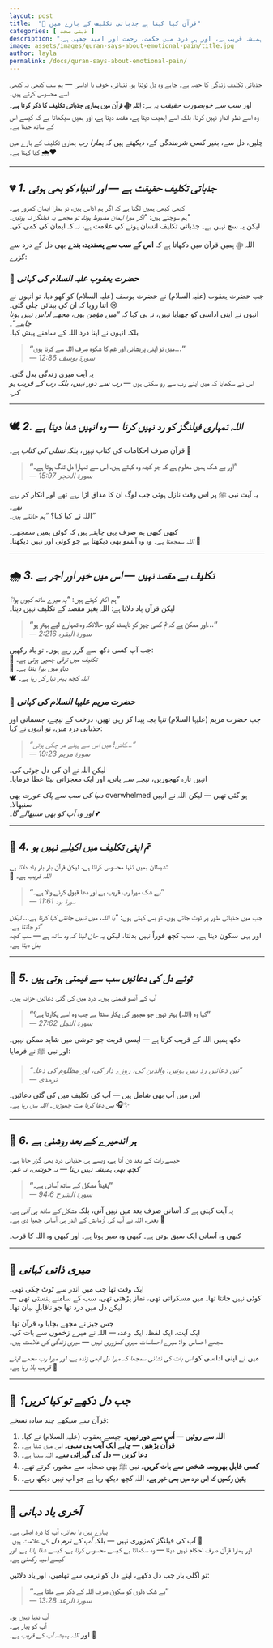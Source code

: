 ```yaml
---
layout: post
title:  "🌿 قرآن کیا کہتا ہے جذباتی تکلیف کے بارے میں"
categories: [ ذہنی صحت ]
description: "جانیے کہ قرآن کس طرح جذباتی تکلیف کو تسلیم کرتا ہے اور دل کو چھو لینے والی آیات، انبیاء کی تسلی بخش کہانیوں اور الٰہی حکمت کے ذریعے شفا دیتا ہے۔ یہ مضمون غم، دل شکستگی اور روحانی شفا پر ایک اسلامی، تسلی بخش زاویہ پیش کرتا ہے، یاد دلاتا ہے کہ اللہ ہمیشہ قریب ہے، اور ہر درد میں حکمت، رحمت اور امید چھپی ہے۔"
image: assets/images/quran-says-about-emotional-pain/title.jpg
author: layla
permalink: /docs/quran-says-about-emotional-pain/
---
```


جذباتی تکلیف زندگی کا حصہ ہے۔ چاہے وہ دل ٹوٹنا ہو، تنہائی، خوف یا اداسی — ہم سب کبھی نہ کبھی اسے محسوس کرتے ہیں۔  
اور *سب سے خوبصورت حقیقت* یہ ہے: **اللہ ﷻ قرآن میں ہماری جذباتی تکلیف کا ذکر کرتا ہے**۔  
وہ اسے نظر انداز نہیں کرتا، بلکہ اسے اہمیت دیتا ہے، مقصد دیتا ہے، اور ہمیں سیکھاتا ہے کہ کیسے اس کے ساتھ جینا ہے۔

چلیں، دل سے، بغیر کسی شرمندگی کے، دیکھتے ہیں کہ *ہمارا رب* ہماری تکلیف کے بارے میں کیا کہتا ہے۔ 🌧️❤️

---

## 💔 *1. جذباتی تکلیف حقیقت ہے — اور انبیاء کو بھی ہوئی*  

کبھی کبھی ہمیں لگتا ہے کہ اگر ہم اداس ہیں، تو ہمارا ایمان کمزور ہے۔  
ہم سوچتے ہیں: *"اگر میرا ایمان مضبوط ہوتا، تو مجھے یہ فیلنگز نہ ہوتیں۔"*  
لیکن یہ سچ نہیں ہے۔ جذباتی تکلیف انسان ہونے کی علامت ہے، نہ کہ ایمان کی کمی کی۔

اللہ ﷻ ہمیں قرآن میں دکھاتا ہے کہ **اس کے سب سے پسندیدہ بندے** بھی دل کے درد سے گزرے:

### 📖 *حضرت یعقوب علیہ السلام کی کہانی*  

جب حضرت یعقوب (علیہ السلام) نے حضرت یوسف (علیہ السلام) کو کھو دیا، تو انہوں نے اتنا رویا کہ ان کی بینائی چلی گئی۔ 😢  
انہوں نے اپنی اداسی کو چھپایا نہیں، نہ ہی کہا کہ *“میں مؤمن ہوں، مجھے اداس نہیں ہونا چاہیے”*۔  
بلکہ انہوں نے اپنا درد اللہ کے سامنے پیش کیا۔

> **“میں تو اپنی پریشانی اور غم کا شکوہ صرف اللہ سے کرتا ہوں…”**  
> *— سورۃ یوسف 12:86*

یہ آیت میری زندگی بدل گئی۔  
اس نے سکھایا کہ میں اپنے رب سے رو سکتی ہوں — *رب سے دور نہیں، بلکہ رب کے قریب ہو کر*۔

---

## 🕊️ *2. اللہ تمہاری فیلنگز کو رد نہیں کرتا — وہ انہیں شفا دیتا ہے*  

قرآن صرف احکامات کی کتاب نہیں، بلکہ *تسلی کی کتاب* ہے۔ 💌  

> **“اور بے شک ہمیں معلوم ہے کہ جو کچھ وہ کہتے ہیں، اس سے تمہارا دل تنگ ہوتا ہے۔”**  
> *— سورۃ الحجر 15:97*

یہ آیت نبی ﷺ پر اس وقت نازل ہوئی جب لوگ ان کا مذاق اڑا رہے تھے اور انکار کر رہے تھے۔  
اللہ نے کیا کہا؟ *“ہم جانتے ہیں۔”*  

کبھی کبھی ہم صرف یہی چاہتے ہیں کہ کوئی ہمیں سمجھے۔  
*اللہ سمجھتا ہے۔* وہ وہ آنسو بھی دیکھتا ہے جو کوئی اور نہیں دیکھتا۔ 🌙

---

## 🌧️ *3. تکلیف بے مقصد نہیں — اس میں خیر اور اجر ہے*  

ہم اکثر کہتے ہیں: *“یہ میرے ساتھ کیوں ہوا؟”*  
لیکن قرآن یاد دلاتا ہے: اللہ بغیر مقصد کے تکلیف نہیں دیتا۔

> **“اور ممکن ہے کہ تم کسی چیز کو ناپسند کرو، حالانکہ وہ تمہارے لیے بہتر ہو...”**  
> *— سورۃ البقرہ 2:216*

جب آپ کسی دکھ سے گزر رہے ہوں، تو یاد رکھیں:  
🌱 *تکلیف میں ترقی چھپی ہوتی ہے۔*  
💎 *دباؤ میں ہیرا بنتا ہے۔*  
🕊️ *اللہ کچھ بہتر تیار کر رہا ہے۔*

### 📖 *حضرت مریم علیہا السلام کی کہانی*  

جب حضرت مریم (علیہا السلام) تنہا بچہ پیدا کر رہی تھیں، درخت کے نیچے، جسمانی اور جذباتی درد میں، تو انہوں نے کہا:

> *“کاش! میں اس سے پہلے مر چکی ہوتی...”*  
> *— سورۃ مریم 19:23*

لیکن اللہ نے ان کی دل جوئی کی۔  
انہیں تازہ کھجوریں، نیچے سے پانی، اور ایک معجزاتی بیٹا عطا فرمایا۔  

*دنیا کی سب سے پاک عورت* بھی overwhelmed ہو گئی تھیں — لیکن اللہ نے انہیں سنبھالا۔  
*اور وہ آپ کو بھی سنبھالے گا۔* 💕

---

## 🌙 *4. تم اپنی تکلیف میں اکیلے نہیں ہو*  

شیطان ہمیں تنہا محسوس کراتا ہے، لیکن قرآن بار بار یاد دلاتا ہے:  
👐 *اللہ قریب ہے۔*

> **“بے شک میرا رب قریب ہے اور دعا قبول کرنے والا ہے۔”**  
> *— سورۃ ہود 11:61*  

جب میں جذباتی طور پر ٹوٹ جاتی ہوں، تو بس کہتی ہوں: *"یا اللہ، میں نہیں جانتی کیا کرنا ہے… لیکن تو جانتا ہے۔"*  
اور یہی سکون دیتا ہے۔ سب کچھ فوراً نہیں بدلتا، لیکن *یہ جان لینا کہ وہ ساتھ ہے — سب کچھ بدل دیتا ہے۔*

---

## 🕋 *5. ٹوٹے دل کی دعائیں سب سے قیمتی ہوتی ہیں*  

آپ کے آنسو قیمتی ہیں۔ درد میں کی گئی دعائیں خزانہ ہیں۔

> **“کیا وہ (اللہ) بہتر نہیں جو مجبور کی پکار سنتا ہے جب وہ اسے پکارتا ہے؟”**  
> *— سورۃ النمل 27:62*

دکھ ہمیں اللہ کے قریب کرتا ہے — ایسی قربت جو خوشی میں شاید ممکن نہیں۔  
اور نبی ﷺ نے فرمایا:

> *“تین دعائیں رد نہیں ہوتیں: والدین کی، روزے دار کی، اور مظلوم کی دعا۔”*  
> *— ترمذی*

اس میں آپ بھی شامل ہیں — آپ کی تکلیف میں کی گئی دعائیں۔  
*بس دعا کرنا مت چھوڑیں۔ اللہ سن رہا ہے۔* 🎧✨

---

## 🌻 *6. ہر اندھیرے کے بعد روشنی ہے*  

جیسے رات کے بعد دن آتا ہے، ویسے ہی جذباتی درد بھی گزر جاتا ہے۔  
*کچھ بھی ہمیشہ نہیں رہتا — نہ خوشی، نہ غم۔*

> **“یقیناً مشکل کے ساتھ آسانی ہے۔”**  
> *— سورۃ الشرح 94:6*

یہ آیت کہتی ہے کہ آسانی صرف بعد میں نہیں آتی، بلکہ *مشکل کے ساتھ ہی آتی ہے۔*  
یعنی، اللہ نے آپ کی آزمائش کے اندر ہی آسانی چھپا دی ہے۔ 🎁  

کبھی وہ آسانی ایک سبق ہوتی ہے۔ کبھی وہ صبر ہوتا ہے۔ اور کبھی وہ اللہ کا قرب۔

---

## 🌈 *میری ذاتی کہانی*  

ایک وقت تھا جب میں اندر سے ٹوٹ چکی تھی۔  
کوئی نہیں جانتا تھا۔ میں مسکراتی تھی، نماز پڑھتی تھی، سب کے سامنے ہنستی تھی — لیکن دل میں درد تھا جو ناقابلِ بیان تھا۔  

جس چیز نے مجھے بچایا وہ قرآن تھا۔  
ایک آیت، ایک لفظ، ایک وعدہ — اللہ نے میرے زخموں سے بات کی۔  
مجھے احساس ہوا: *میرے احساسات میری کمزوری نہیں — میری زندگی کی علامت ہیں۔*  

میں نے اپنی اداسی کو *اس بات کی نشانی سمجھا کہ میرا دل ابھی زندہ ہے، اور میرا رب مجھے اپنے قریب بلا رہا ہے۔* 🤍

---

## 💞 *جب دل دکھے تو کیا کریں؟*  

قرآن سے سیکھے چند سادہ نسخے:

1. **اللہ سے روئیں — اُس سے دور نہیں۔** جیسے یعقوب (علیہ السلام) نے کیا۔  
2. **قرآن پڑھیں — چاہے ایک آیت ہی سہی۔** اس میں شفا ہے۔  
3. **دعا کریں — دل کی گہرائی سے۔** اللہ سنتا ہے۔  
4. **کسی قابلِ بھروسہ شخص سے بات کریں۔** نبی ﷺ بھی صحابہ سے مشورہ کرتے تھے۔  
5. **یقین رکھیں کہ اس درد میں بھی خیر ہے۔** اللہ کچھ دیکھ رہا ہے جو آپ نہیں دیکھ رہے۔

---

## 🌺 *آخری یاد دہانی*  

پیارے بہن یا بھائی، آپ کا درد اصلی ہے۔  
آپ کی فیلنگز کمزوری نہیں — بلکہ *آپ کے نرم دل* کی علامت ہیں۔ 💓  
اور ہمارا قرآن صرف احکام نہیں دیتا — وہ سکھاتا ہے *کیسے محسوس کرنا ہے، کیسے شفا پانا ہے، اور کیسے امید رکھنی ہے۔*

تو اگلی بار جب دل دکھے، اپنے دل کو نرمی سے تھامیں، اور یاد دلائیں:

> **“بے شک دلوں کو سکون صرف اللہ کے ذکر سے ملتا ہے۔”**  
> *— سورۃ الرعد 13:28*

آپ تنہا نہیں ہو۔  
آپ کو پیار ہے۔  
اور *اللہ ہمیشہ آپ کے قریب ہے۔* 🌹

